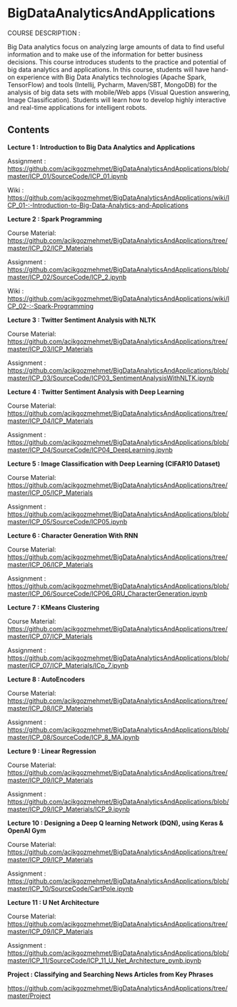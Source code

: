 # BigDataAnalyticsAndApplications
COURSE DESCRIPTION :

Big Data analytics focus on analyzing large amounts of data to find useful information and to make use of the information for better business decisions. This course introduces students to the practice and potential of big data analytics and applications. In this course, students will have hand-on experience with Big Data Analytics technologies (Apache Spark, TensorFlow) and tools (Intellij, Pycharm, Maven/SBT, MongoDB) for the analysis of big data sets with mobile/Web apps (Visual Question answering, Image Classification). Students will learn how to develop highly interactive and real-time applications for intelligent robots.

## Contents 
**Lecture 1 : Introduction to Big Data Analytics and Applications**

   Assignment     : https://github.com/acikgozmehmet/BigDataAnalyticsAndApplications/blob/master/ICP_01/SourceCode/ICP_01.ipynb
   
   Wiki           : https://github.com/acikgozmehmet/BigDataAnalyticsAndApplications/wiki/ICP_01-:-Introduction-to-Big-Data-Analytics-and-Applications

**Lecture 2 : Spark Programming**

   Course Material: https://github.com/acikgozmehmet/BigDataAnalyticsAndApplications/tree/master/ICP_02/ICP_Materials 

   Assignment     : https://github.com/acikgozmehmet/BigDataAnalyticsAndApplications/blob/master/ICP_02/SourceCode/ICP_2.ipynb
   
   Wiki           : https://github.com/acikgozmehmet/BigDataAnalyticsAndApplications/wiki/ICP_02-:-Spark-Programming

**Lecture 3 : Twitter Sentiment Analysis with NLTK**

Course Material: https://github.com/acikgozmehmet/BigDataAnalyticsAndApplications/tree/master/ICP_03/ICP_Materials 

Assignment     : https://github.com/acikgozmehmet/BigDataAnalyticsAndApplications/blob/master/ICP_03/SourceCode/ICP03_SentimentAnalysisWithNLTK.ipynb


**Lecture 4 : Twitter Sentiment Analysis with Deep Learning**

Course Material: https://github.com/acikgozmehmet/BigDataAnalyticsAndApplications/tree/master/ICP_04/ICP_Materials 

Assignment     : https://github.com/acikgozmehmet/BigDataAnalyticsAndApplications/blob/master/ICP_04/SourceCode/ICP04_DeepLearning.ipynb

**Lecture 5 : Image Classification with Deep Learning (CIFAR10 Dataset)**

Course Material: https://github.com/acikgozmehmet/BigDataAnalyticsAndApplications/tree/master/ICP_05/ICP_Materials 

Assignment     : https://github.com/acikgozmehmet/BigDataAnalyticsAndApplications/blob/master/ICP_05/SourceCode/ICP05.ipynb

**Lecture 6 : Character Generation With RNN**

Course Material: https://github.com/acikgozmehmet/BigDataAnalyticsAndApplications/tree/master/ICP_06/ICP_Materials 

Assignment     : https://github.com/acikgozmehmet/BigDataAnalyticsAndApplications/blob/master/ICP_06/SourceCode/ICP06_GRU_CharacterGeneration.ipynb

**Lecture 7 : KMeans Clustering**

Course Material: https://github.com/acikgozmehmet/BigDataAnalyticsAndApplications/tree/master/ICP_07/ICP_Materials 

Assignment     : https://github.com/acikgozmehmet/BigDataAnalyticsAndApplications/blob/master/ICP_07/ICP_Materials/ICp_7.ipynb

**Lecture 8 : AutoEncoders**

Course Material: https://github.com/acikgozmehmet/BigDataAnalyticsAndApplications/tree/master/ICP_08/ICP_Materials 

Assignment     : https://github.com/acikgozmehmet/BigDataAnalyticsAndApplications/blob/master/ICP_08/SourceCode/ICP_8_MA.ipynb

**Lecture 9 : Linear Regression**

Course Material: https://github.com/acikgozmehmet/BigDataAnalyticsAndApplications/tree/master/ICP_09/ICP_Materials 

Assignment     : https://github.com/acikgozmehmet/BigDataAnalyticsAndApplications/blob/master/ICP_09/ICP_Materials/ICP_9.ipynb

**Lecture 10 : Designing a Deep Q learning Network (DQN), using Keras & OpenAI Gym**

Course Material: https://github.com/acikgozmehmet/BigDataAnalyticsAndApplications/tree/master/ICP_09/ICP_Materials 

Assignment     : https://github.com/acikgozmehmet/BigDataAnalyticsAndApplications/blob/master/ICP_10/SourceCode/CartPole.ipynb

**Lecture 11 : U Net Architecture**

Course Material: https://github.com/acikgozmehmet/BigDataAnalyticsAndApplications/tree/master/ICP_09/ICP_Materials 

Assignment     : https://github.com/acikgozmehmet/BigDataAnalyticsAndApplications/blob/master/ICP_11/SourceCode/ICP_11_U_Net_Architecture_pynb.ipynb


**Project : Classifying and Searching News  Articles from Key Phrases**

https://github.com/acikgozmehmet/BigDataAnalyticsAndApplications/tree/master/Project
